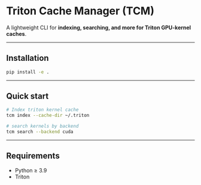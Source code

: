 # Triton Cache Manager (TCM)

A lightweight CLI for **indexing, searching, and more for Triton GPU-kernel caches**.

---

## Installation

```bash
pip install -e .
```

---

## Quick start

```bash
# Index triton kernel cache
tcm index --cache-dir ~/.triton

# search kernels by backend
tcm search --backend cuda

```
---

## Requirements

* Python ≥ 3.9
* Triton
